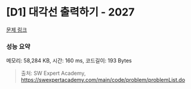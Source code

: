 # [D1] 대각선 출력하기 - 2027 

[문제 링크](https://swexpertacademy.com/main/code/problem/problemDetail.do?contestProbId=AV5QFuZ6As0DFAUq) 

### 성능 요약

메모리: 58,284 KB, 시간: 160 ms, 코드길이: 193 Bytes



> 출처: SW Expert Academy, https://swexpertacademy.com/main/code/problem/problemList.do